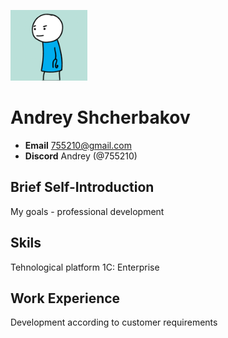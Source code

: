 ![logo](logo.png)
# Andrey Shcherbakov
* __Email__ 755210@gmail.com
* __Discord__ Andrey (@755210)
## Brief Self-Introduction
My goals - professional development
## Skils
Tehnological platform 1C: Enterprise
## Work Experience
Development according to customer requirements
